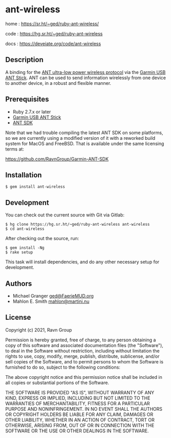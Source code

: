 # ant-wireless

home
: https://sr.ht/~ged/ruby-ant-wireless/

code
: https://hg.sr.ht/~ged/ruby-ant-wireless

docs
: https://deveiate.org/code/ant-wireless


## Description

A binding for the [ANT ultra-low power wireless protocol][ant] via the
[Garmin USB ANT Stick][antstick]. ANT can be used to send information
wirelessly from one device to another device, in a robust and flexible
manner.


## Prerequisites

* Ruby 2.7.x or later
* [Garmin USB ANT Stick][antstick]
* [ANT SDK][antsdk]

Note that we had trouble compiling the latest ANT SDK on some platforms, so we are currently using a modified version of it with a reworked build system for MacOS and FreeBSD. That is available under the same licensing terms at:

https://github.com/RavnGroup/Garmin-ANT-SDK


## Installation

    $ gem install ant-wireless


## Development

You can check out the current source with Git via Gitlab:

    $ hg clone https://hg.sr.ht/~ged/ruby-ant-wireless ant-wireless
    $ cd ant-wireless

After checking out the source, run:

    $ gem install -Ng
    $ rake setup

This task will install dependencies, and do any other necessary setup for development.


## Authors

- Michael Granger <ged@FaerieMUD.org>
- Mahlon E. Smith <mahlon@martini.nu>


## License

Copyright (c) 2021, Ravn Group

Permission is hereby granted, free of charge, to any person obtaining
a copy of this software and associated documentation files (the
"Software"), to deal in the Software without restriction, including
without limitation the rights to use, copy, modify, merge, publish,
distribute, sublicense, and/or sell copies of the Software, and to
permit persons to whom the Software is furnished to do so, subject to
the following conditions:

The above copyright notice and this permission notice shall be
included in all copies or substantial portions of the Software.

THE SOFTWARE IS PROVIDED "AS IS", WITHOUT WARRANTY OF ANY KIND,
EXPRESS OR IMPLIED, INCLUDING BUT NOT LIMITED TO THE WARRANTIES OF
MERCHANTABILITY, FITNESS FOR A PARTICULAR PURPOSE AND
NONINFRINGEMENT. IN NO EVENT SHALL THE AUTHORS OR COPYRIGHT HOLDERS BE
LIABLE FOR ANY CLAIM, DAMAGES OR OTHER LIABILITY, WHETHER IN AN ACTION
OF CONTRACT, TORT OR OTHERWISE, ARISING FROM, OUT OF OR IN CONNECTION
WITH THE SOFTWARE OR THE USE OR OTHER DEALINGS IN THE SOFTWARE.


[ant]: https://www.thisisant.com/
[antstick]: https://buy.garmin.com/en-US/US/p/10997/pn/010-01058-00
[antsdk]: https://www.thisisant.com/developer/resources/downloads/#software_tab
